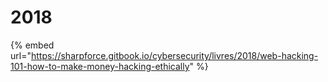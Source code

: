 # 2018

{% embed url="https://sharpforce.gitbook.io/cybersecurity/livres/2018/web-hacking-101-how-to-make-money-hacking-ethically" %}
